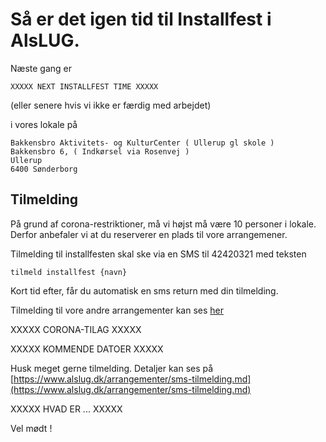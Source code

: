 <!-- send-mail installfest -->

# Så er det igen tid til Installfest i AlsLUG.

Næste gang er 

	XXXXX NEXT INSTALLFEST TIME XXXXX

 (eller senere hvis vi ikke er færdig med arbejdet)

i vores lokale på

	Bakkensbro Aktivitets- og KulturCenter ( Ullerup gl skole )
	Bakkensbro 6, ( Indkørsel via Rosenvej )
	Ullerup
	6400 Sønderborg




## Tilmelding
På grund af corona-restriktioner, må vi højst må være 10 personer i lokale.
Derfor anbefaler vi at du reserverer en plads til vore arrangemener.

Tilmelding til installfesten skal ske via en SMS til 42420321 med teksten

    tilmeld installfest {navn}

Kort tid efter, får du automatisk en sms return med din tilmelding.

Tilmelding til vore andre arrangementer kan ses [her](https://www.alslug.dk/arrangementer/sms-tilmelding.md)





XXXXX CORONA-TILAG XXXXX





XXXXX KOMMENDE DATOER XXXXX

Husk meget gerne tilmelding.
Detaljer kan ses på [https://www.alslug.dk/arrangementer/sms-tilmelding.md](https://www.alslug.dk/arrangementer/sms-tilmelding.md)





XXXXX HVAD ER ... XXXXX





Vel mødt !
